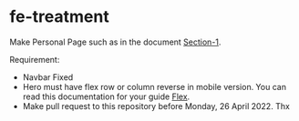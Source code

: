 # fe-treatment
Make Personal Page such as in the document [Section-1](https://github.com/virgiawankusuma/fe-treatment/blob/kangudin-section-1/section-1.pdf).

Requirement:
- Navbar Fixed
- Hero must have flex row or column reverse in mobile version. You can read this documentation for your guide [Flex](https://getbootstrap.com/docs/5.1/utilities/flex/#direction).
- Make pull request to this repository before Monday, 26 April 2022.
Thx

